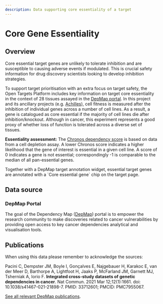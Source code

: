 ```yaml
---
description: Data supporting core essentiality of a target
---
```


# Core Gene Essentiality

## Overview

Core essential target genes are unlikely to tolerate inhibition and are susceptible to causing adverse events if modulated. This is crucial safety information for drug discovery scientists looking to develop inhibition strategies.

To support target prioritisation with an extra focus on target safety, the Open Targets Platform includes key information on target core essentiality in the context of 28 tissues assayed in the [DepMap portal](https://depmap.org/portal/). In this project and its ancillary projects (e.g. [Achilles](https://depmap.org/portal/achilles/)), cell fitness is measured after the inhibition of individual genes across a number of cell lines. As a result, a gene is catalogued as core essential if the majority of cell lines die after inhibition/knockout. Although in cancer, this experiment represents a good proxy of whether loss of function is tolerated across a diverse set of tissues.

**Essentiality assessment:** The [Chronos dependency score](https://depmap.org/portal/gene/KIT?tab=dependency) is based on data from a cell depletion assay. A lower Chronos score indicates a higher likelihood that the gene of interest is essential in a given cell line. A score of 0 indicates a gene is not essential; correspondingly -1 is comparable to the median of all pan-essential genes.&#x20;

Together with a DepMap target annotation widget, essential target genes are annotated with a \`Core essential gene\` chip on the target page.

## **Data source**

### DepMap Portal

The goal of the Dependency Map ([DepMap](https://depmap.org/portal/)) portal is to empower the research community to make discoveries related to cancer vulnerabilities by providing open access to key cancer dependencies analytical and visualisation tools.

## Publications

When using this data please remember to acknowledge the sources:

Pacini C, Dempster JM, Boyle I, Gonçalves E, Najgebauer H, Karakoc E, van der Meer D, Barthorpe A, Lightfoot H, Jaaks P, McFarland JM, Garnett MJ, Tsherniak A, Iorio F. **Integrated cross-study datasets of genetic dependencies in cancer**. Nat Commun. 2021 Mar 12;12(1):1661. doi: 10.1038/s41467-021-21898-7. PMID: 33712601; PMCID: PMC7955067.

[See all relevant DepMap publications](https://depmap.org/portal/home/#/publications).
